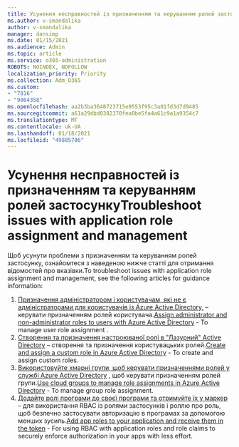 ```yaml
---
title: Усунення несправностей із призначенням та керуванням ролей застосунку
ms.author: v-smandalika
author: v-smandalika
manager: dansimp
ms.date: 01/15/2021
ms.audience: Admin
ms.topic: article
ms.service: o365-administration
ROBOTS: NOINDEX, NOFOLLOW
localization_priority: Priority
ms.collection: Adm_O365
ms.custom:
- "7816"
- "9004358"
ms.openlocfilehash: aa2b3ba3648723715e9553f95c3a01fd3d7d9485
ms.sourcegitcommit: a61a29dbd0382370fea0be5fa4a61c9a1a9354c7
ms.translationtype: MT
ms.contentlocale: uk-UA
ms.lasthandoff: 01/18/2021
ms.locfileid: "49885706"
---
```

# <a name="troubleshoot-issues-with-application-role-assignment-and-management"></a><span data-ttu-id="5e415-102">Усунення несправностей із призначенням та керуванням ролей застосунку</span><span class="sxs-lookup"><span data-stu-id="5e415-102">Troubleshoot issues with application role assignment and management</span></span>

<span data-ttu-id="5e415-103">Щоб усунути проблеми з призначенням та керуванням ролей застосунку, ознайомтеся з наведеною нижче статті для отримання відомостей про вказівки.</span><span class="sxs-lookup"><span data-stu-id="5e415-103">To troubleshoot issues with application role assignment and management, see the following articles for guidance information:</span></span>

1. <span data-ttu-id="5e415-104">[Призначення адміністратором і користувачам, які не є адміністраторами для користувачів із Azure Active Directory,](https://docs.microsoft.com/azure/active-directory/fundamentals/active-directory-users-assign-role-azure-portal) – керувати призначенням ролей користувача.</span><span class="sxs-lookup"><span data-stu-id="5e415-104">[Assign administrator and non-administrator roles to users with Azure Active Directory](https://docs.microsoft.com/azure/active-directory/fundamentals/active-directory-users-assign-role-azure-portal) - To manage user role assignment .</span></span>
2. <span data-ttu-id="5e415-105">[Створення та призначення настроюваної ролі в "Лазурний" Active Directory](https://docs.microsoft.com/azure/active-directory/roles/custom-create) – створення та призначення користувацьких ролей.</span><span class="sxs-lookup"><span data-stu-id="5e415-105">[Create and assign a custom role in Azure Active Directory](https://docs.microsoft.com/azure/active-directory/roles/custom-create) - To create and assign custom roles.</span></span>
3. <span data-ttu-id="5e415-106">[Використовуйте хмарні групи, щоб керувати призначеннями ролей у службі Azure Active Directory](https://docs.microsoft.com/azure/active-directory/roles/groups-concept) , щоб керувати призначенням ролей групи.</span><span class="sxs-lookup"><span data-stu-id="5e415-106">[Use cloud groups to manage role assignments in Azure Active Directory](https://docs.microsoft.com/azure/active-directory/roles/groups-concept) - To manage group role assignment.</span></span>
4. <span data-ttu-id="5e415-107">[Додайте ролі програми до своєї програми та отримуйте їх у маркер](https://docs.microsoft.com/azure/active-directory/develop/howto-add-app-roles-in-azure-ad-apps#app-roles-vs-groups) – для використання RBAC із ролями застосунків і роллю про роль, щоб безпечно застосувати авторизацію в програмах за допомогою менших зусиль.</span><span class="sxs-lookup"><span data-stu-id="5e415-107">[Add app roles to your application and receive them in the token](https://docs.microsoft.com/azure/active-directory/develop/howto-add-app-roles-in-azure-ad-apps#app-roles-vs-groups) - For using RBAC with application roles and role claims to securely enforce authorization in your apps with less effort.</span></span>
